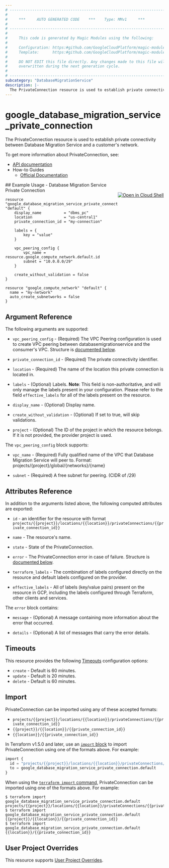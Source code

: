 ```yaml
---
# ----------------------------------------------------------------------------
#
#     ***     AUTO GENERATED CODE    ***    Type: MMv1     ***
#
# ----------------------------------------------------------------------------
#
#     This code is generated by Magic Modules using the following:
#
#     Configuration: https:#github.com/GoogleCloudPlatform/magic-modules/tree/main/mmv1/products/databasemigrationservice/PrivateConnection.yaml
#     Template:      https:#github.com/GoogleCloudPlatform/magic-modules/tree/main/mmv1/templates/terraform/resource.html.markdown.tmpl
#
#     DO NOT EDIT this file directly. Any changes made to this file will be
#     overwritten during the next generation cycle.
#
# ----------------------------------------------------------------------------
subcategory: "DatabaseMigrationService"
description: |-
  The PrivateConnection resource is used to establish private connectivity between Database Migration Service and a customer's network.
---
```


# google_database_migration_service_private_connection

The PrivateConnection resource is used to establish private connectivity between Database Migration Service and a customer's network.


To get more information about PrivateConnection, see:

* [API documentation](https://cloud.google.com/database-migration/docs/reference/rest/v1/projects.locations.privateConnections)
* How-to Guides
    * [Official Documentation](https://cloud.google.com/database-migration/docs/oracle-to-postgresql/create-private-connectivity-configuration)

<div class = "oics-button" style="float: right; margin: 0 0 -15px">
  <a href="https://console.cloud.google.com/cloudshell/open?cloudshell_git_repo=https%3A%2F%2Fgithub.com%2Fterraform-google-modules%2Fdocs-examples.git&cloudshell_image=gcr.io%2Fcloudshell-images%2Fcloudshell%3Alatest&cloudshell_print=.%2Fmotd&cloudshell_tutorial=.%2Ftutorial.md&cloudshell_working_dir=database_migration_service_private_connection&open_in_editor=main.tf" target="_blank">
    <img alt="Open in Cloud Shell" src="//gstatic.com/cloudssh/images/open-btn.svg" style="max-height: 44px; margin: 32px auto; max-width: 100%;">
  </a>
</div>
## Example Usage - Database Migration Service Private Connection


```hcl
resource "google_database_migration_service_private_connection" "default" {
	display_name          = "dbms_pc"
	location              = "us-central1"
	private_connection_id = "my-connection"

	labels = {
		key = "value"
	}

	vpc_peering_config {
		vpc_name = resource.google_compute_network.default.id
		subnet = "10.0.0.0/29"
	}

	create_without_validation = false
}

resource "google_compute_network" "default" {
  name = "my-network"
  auto_create_subnetworks = false
}
```

## Argument Reference

The following arguments are supported:


* `vpc_peering_config` -
  (Required)
  The VPC Peering configuration is used to create VPC peering
  between databasemigrationservice and the consumer's VPC.
  Structure is [documented below](#nested_vpc_peering_config).

* `private_connection_id` -
  (Required)
  The private connectivity identifier.

* `location` -
  (Required)
  The name of the location this private connection is located in.


* `labels` -
  (Optional)
  Labels.
  **Note**: This field is non-authoritative, and will only manage the labels present in your configuration.
  Please refer to the field `effective_labels` for all of the labels present on the resource.

* `display_name` -
  (Optional)
  Display name.

* `create_without_validation` -
  (Optional)
  If set to true, will skip validations.

* `project` - (Optional) The ID of the project in which the resource belongs.
    If it is not provided, the provider project is used.



<a name="nested_vpc_peering_config"></a>The `vpc_peering_config` block supports:

* `vpc_name` -
  (Required)
  Fully qualified name of the VPC that Database Migration Service will peer to.
  Format: projects/{project}/global/{networks}/{name}

* `subnet` -
  (Required)
  A free subnet for peering. (CIDR of /29)

## Attributes Reference

In addition to the arguments listed above, the following computed attributes are exported:

* `id` - an identifier for the resource with format `projects/{{project}}/locations/{{location}}/privateConnections/{{private_connection_id}}`

* `name` -
  The resource's name.

* `state` -
  State of the PrivateConnection.

* `error` -
  The PrivateConnection error in case of failure.
  Structure is [documented below](#nested_error).

* `terraform_labels` -
  The combination of labels configured directly on the resource
   and default labels configured on the provider.

* `effective_labels` -
  All of labels (key/value pairs) present on the resource in GCP, including the labels configured through Terraform, other clients and services.


<a name="nested_error"></a>The `error` block contains:

* `message` -
  (Optional)
  A message containing more information about the error that occurred.

* `details` -
  (Optional)
  A list of messages that carry the error details.

## Timeouts

This resource provides the following
[Timeouts](https://developer.hashicorp.com/terraform/plugin/sdkv2/resources/retries-and-customizable-timeouts) configuration options:

- `create` - Default is 60 minutes.
- `update` - Default is 20 minutes.
- `delete` - Default is 60 minutes.

## Import


PrivateConnection can be imported using any of these accepted formats:

* `projects/{{project}}/locations/{{location}}/privateConnections/{{private_connection_id}}`
* `{{project}}/{{location}}/{{private_connection_id}}`
* `{{location}}/{{private_connection_id}}`


In Terraform v1.5.0 and later, use an [`import` block](https://developer.hashicorp.com/terraform/language/import) to import PrivateConnection using one of the formats above. For example:

```tf
import {
  id = "projects/{{project}}/locations/{{location}}/privateConnections/{{private_connection_id}}"
  to = google_database_migration_service_private_connection.default
}
```

When using the [`terraform import` command](https://developer.hashicorp.com/terraform/cli/commands/import), PrivateConnection can be imported using one of the formats above. For example:

```
$ terraform import google_database_migration_service_private_connection.default projects/{{project}}/locations/{{location}}/privateConnections/{{private_connection_id}}
$ terraform import google_database_migration_service_private_connection.default {{project}}/{{location}}/{{private_connection_id}}
$ terraform import google_database_migration_service_private_connection.default {{location}}/{{private_connection_id}}
```

## User Project Overrides

This resource supports [User Project Overrides](https://registry.terraform.io/providers/hashicorp/google/latest/docs/guides/provider_reference#user_project_override).
